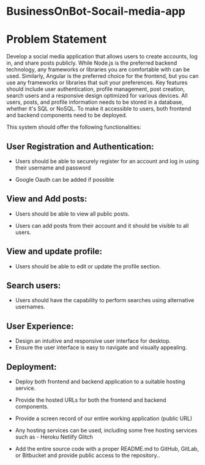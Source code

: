 # BusinessOnBot-Socail-media-app
# Problem Statement
Develop a social media application that allows users to create accounts, log in, and share posts publicly. While Node.js is the preferred backend technology, any frameworks or libraries you are comfortable with can be used. Similarly, Angular is the preferred choice for the frontend, but you can use any frameworks or libraries that suit your preferences. Key features should include user authentication, profile management, post creation, search users and a responsive design optimized for various devices. All users, posts, and profile information needs to be stored in a database, whether it's SQL or NoSQL. To make it accessible to users, both frontend and backend components need to be deployed.

This system should offer the following functionalities:

## User Registration and Authentication:

- Users should be able to securely register for an account and log in using their username and password

- Google Oauth can be added if possible

## View and Add posts:

- Users should be able to view all public posts.

- Users can add posts from their account and it should be visible to all users.

## View and update profile:

- Users should be able to edit or update the profile section.

## Search users:

- Users should have the capability to perform searches using alternative usernames.

## User Experience:

- Design an intuitive and responsive user interface for desktop.
- Ensure the user interface is easy to navigate and visually appealing.

## Deployment:

- Deploy both frontend and backend application to a suitable hosting service.

- Provide the hosted URLs for both the frontend and backend components.

- Provide a screen record of our entire working application (public URL)

- Any hosting services can be used, including some free hosting services such as - Heroku  Netlify  Glitch

- Add the entire source code with a proper README.md to GitHub, GitLab, or Bitbucket and provide public access to the repository..

